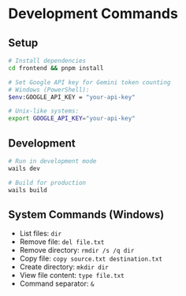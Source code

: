 # Development Commands

## Setup
```bash
# Install dependencies
cd frontend && pnpm install

# Set Google API key for Gemini token counting
# Windows (PowerShell):
$env:GOOGLE_API_KEY = "your-api-key"

# Unix-like systems:
export GOOGLE_API_KEY="your-api-key"
```

## Development
```bash
# Run in development mode
wails dev

# Build for production
wails build
```

## System Commands (Windows)
- List files: `dir`
- Remove file: `del file.txt`
- Remove directory: `rmdir /s /q dir`
- Copy file: `copy source.txt destination.txt`
- Create directory: `mkdir dir`
- View file content: `type file.txt`
- Command separator: `&`